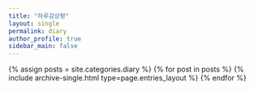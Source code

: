 ```yaml
---
title: "하루감상평"
layout: single
permalink: diary
author_profile: true
sidebar_main: false
---
```


{% assign posts = site.categories.diary %}
{% for post in posts %} {% include archive-single.html type=page.entries_layout %} {% endfor %}
